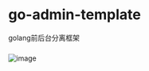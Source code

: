 # go-admin-template
golang前后台分离框架

###
![image](https://github.com/MaiEmily/map/blob/master/public/image/20190528145810708.png)
